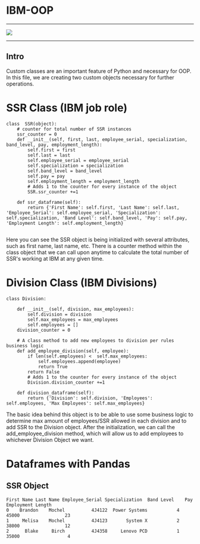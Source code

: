 # IBM-OOP

___

![](https://img.shields.io/badge/BackEnd-Python-informational?style=flat&logo=<LOGO_NAME>&logoColor=white&color=5F7FF6)

___

## Intro

Custom classes are an important feature of Python and necessary for OOP.  In this file, we are creating two custom objects necessary for further operations. 

# SSR Class (IBM job role)

```
class  SSR(object):
    # counter for total number of SSR instances
    ssr_counter = 0
    def __init__(self, first, last, employee_serial, specialization, band_level, pay, employment_length):
        self.first = first
        self.last = last
        self.employee_serial = employee_serial 
        self.specialization = specialization
        self.band_level = band_level
        self.pay = pay
        self.employment_length = employment_length  
        # Adds 1 to the counter for every instance of the object     
        SSR.ssr_counter +=1

    def ssr_dataframe(self):
        return {'First Name': self.first, 'Last Name': self.last, 'Employee_Serial': self.employee_serial, 'Specialization': self.specialization, 'Band Level': self.band_level, 'Pay': self.pay, 'Employment Length': self.employment_length}
        
```
Here you can see the SSR object is being initialized with several attributes, such as first name, last name, etc.  There is a counter method within the class object that we can call upon anytime to calculate the total number of SSR's working at IBM at any given time.  

# Division Class (IBM Divisions)

```
class Division:
    
    def __init__(self, division, max_employees):
        self.division = division
        self.max_employees = max_employees
        self.employees = []
    division_counter = 0   

    # A class method to add new employees to division per rules business logic
    def add_employee_division(self, employee):
        if len(self.employees) <  self.max_employees:
            self.employees.append(employee)
            return True 
        return False
        # Adds 1 to the counter for every instance of the object 
        Division.division_counter +=1

    def division_dataframe(self):
        return {'Division': self.division, 'Employees': self.employees, 'Max Employees': self.max_employees}

```

The basic idea behind this object is to be able to use some business logic to determine max amount of employees/SSR allowed in each division and to add SSR to the Division object.  After the initialization, we can call the add_employee_division method, which will allow us to add employees to whichever Division Object we want.  

# Dataframes with Pandas

## SSR Object
```
First Name Last Name Employee_Serial Specialization  Band Level    Pay  Employment Length
0    Brandon    Mochel          4J4122  Power Systems           4  45000                 23
1     Melisa    Mochel          4J4123       System X           2  38000                 12
2      Blake     Birch          4J4358     Lenovo PCD           1  35000                  4
```
